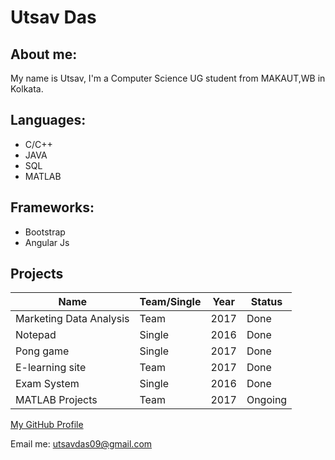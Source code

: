 # Utsav Das

## About me:

My name is Utsav, I'm a Computer Science UG student from MAKAUT,WB in Kolkata.

## Languages:
- C/C++
- JAVA
- SQL
- MATLAB

## Frameworks:

- Bootstrap
- Angular Js

## Projects

| Name  | Team/Single| Year  | Status |
|---|---|---|---|
| Marketing Data Analysis  |  Team  |  2017 | Done  |
| Notepad  | Single  | 2016  | Done  |
| Pong game  | Single  | 2017  | Done  |
| E-learning site | Team | 2017 | Done |
| Exam System | Single | 2016 | Done |
| MATLAB Projects | Team | 2017 | Ongoing | 

[My GitHub Profile](https://github.com/devutsav)

Email me: utsavdas09@gmail.com